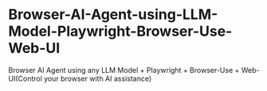 # Browser-AI-Agent-using-LLM-Model-Playwright-Browser-Use-Web-UI
Browser AI Agent using any LLM Model + Playwright + Browser-Use + Web-UI(Control your browser with AI assistance)

